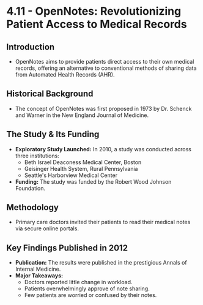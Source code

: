# 4.11 - OpenNotes: Revolutionizing Patient Access to Medical Records

## Introduction
- OpenNotes aims to provide patients direct access to their own medical records, offering an alternative to conventional methods of sharing data from Automated Health Records (AHR).

## Historical Background
- The concept of OpenNotes was first proposed in 1973 by Dr. Schenck and Warner in the New England Journal of Medicine.

## The Study & Its Funding
- **Exploratory Study Launched:** In 2010, a study was conducted across three institutions:
  - Beth Israel Deaconess Medical Center, Boston
  - Geisinger Health System, Rural Pennsylvania
  - Seattle's Harborview Medical Center
- **Funding:** The study was funded by the Robert Wood Johnson Foundation.

## Methodology
- Primary care doctors invited their patients to read their medical notes via secure online portals.

## Key Findings Published in 2012
- **Publication:** The results were published in the prestigious Annals of Internal Medicine.
- **Major Takeaways:**
  - Doctors reported little change in workload.
  - Patients overwhelmingly approve of note sharing.
  - Few patients are worried or confused by their notes.

